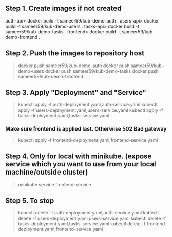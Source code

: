 ## Step 1. Create images if not created

auth-api> docker build -t sameer59/kub-demo-auth .
users-api> docker build -t sameer59/kub-demo-users .
tasks-api> docker build -t sameer59/kub-demo-tasks .
frontend> docker build -t sameer59/kub-demo-frontend .

## Step 2. Push the images to repository host

> docker push sameer59/kub-demo-auth
> docker push sameer59/kub-demo-users
> docker push sameer59/kub-demo-tasks
> docker push sameer59/kub-demo-frontend

## Step 3. Apply "Deployment" and "Service"

> kubectl apply -f auth-deployment.yaml,auth-service.yaml
> kubectl apply -f users-deployment.yaml,users-service.yaml
> kubectl apply -f tasks-deployment.yaml,tasks-service.yaml

### Make sure frontend is applied last. Otherwise 502 Bad gateway

> kubectl apply -f frontend-deployment.yaml,frontend-service.yaml

## Step 4. Only for local with minikube. (expose service which you want to use from your local machine/outside cluster)

> minikube service frontend-service

## Step 5. To stop

> kubectl delete -f auth-deployment.yaml,auth-service.yaml
> kubectl delete -f users-deployment.yaml,users-service.yaml
> kubectl delete -f tasks-deployment.yaml,tasks-service.yaml
> kubectl delete -f frontend-deployment.yaml,frontend-service.yaml
